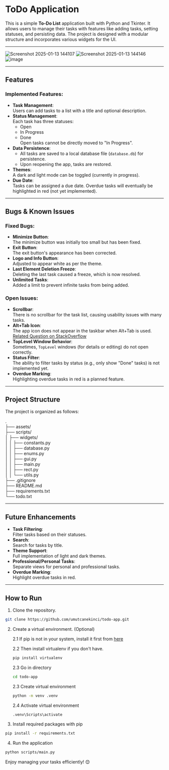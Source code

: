 # ToDo Application

This is a simple **To-Do List** application built with Python and Tkinter. It allows users to manage their tasks with features like adding tasks, setting statuses, and persisting data. The project is designed with a modular structure and incorporates various widgets for the UI.

---

![Screenshot 2025-01-13 144107](https://github.com/user-attachments/assets/a68b43d9-a9bb-4434-83b6-d857bf4755c1)
![Screenshot 2025-01-13 144146](https://github.com/user-attachments/assets/de13f5b0-9bc7-4c4e-87f8-181674ff6870)
![image](https://github.com/user-attachments/assets/bad311cb-1a2a-491e-9229-aa8013bc720f)



---

## Features

### Implemented Features:
- **Task Management**:  
  Users can add tasks to a list with a title and optional description.
- **Status Management**:  
  Each task has three statuses:  
  - Open  
  - In Progress  
  - Done  
  Open tasks cannot be directly moved to "In Progress".
- **Data Persistence**:  
  - All tasks are saved to a local database file (`database.db`) for persistence.  
  - Upon reopening the app, tasks are restored.
- **Themes**:  
  A dark and light mode can be toggled (currently in progress).
- **Due Date**:  
  Tasks can be assigned a due date. Overdue tasks will eventually be highlighted in red (not yet implemented).

---

## Bugs & Known Issues

### Fixed Bugs:
- **Minimize Button**:  
  The minimize button was initially too small but has been fixed.
- **Exit Button**:  
  The exit button's appearance has been corrected.
- **Logo and Info Button**:  
  Adjusted to appear white as per the theme.
- **Last Element Deletion Freeze**:  
  Deleting the last task caused a freeze, which is now resolved.
- **Unlimited Tasks**:  
  Added a limit to prevent infinite tasks from being added.

### Open Issues:
- **Scrollbar**:  
  There is no scrollbar for the task list, causing usability issues with many tasks.
- **Alt+Tab Icon**:  
  The app icon does not appear in the taskbar when Alt+Tab is used.  
  [Related Question on StackOverflow](https://stackoverflow.com/questions/60442386/check-if-window-is-in-background-tkinter)
- **TopLevel Window Behavior**:  
  Sometimes, `TopLevel` windows (for details or editing) do not open correctly.
- **Status Filter**:  
  The ability to filter tasks by status (e.g., only show "Done" tasks) is not implemented yet.
- **Overdue Marking**:  
  Highlighting overdue tasks in red is a planned feature.

---

## Project Structure

The project is organized as follows:

. <br />
├── assets/ <br />
├── scripts/ <br />
│   ├── widgets/ <br />
│   │   ├── constants.py <br />
│   │   ├── database.py <br />
│   │   ├── enums.py <br />
│   │   ├── gui.py <br />
│   │   ├── main.py <br />
│   │   ├── rect.py <br />
│   │   └── utils.py <br />
├── .gitignore <br />
├── README.md <br />
├── requirements.txt <br />
└── todo.txt <br />

---

## Future Enhancements
- **Task Filtering**:  
  Filter tasks based on their statuses.
- **Search**:  
  Search for tasks by title.
- **Theme Support**:  
  Full implementation of light and dark themes.
- **Professional/Personal Tasks**:  
  Separate views for personal and professional tasks.
- **Overdue Marking**:  
  Highlight overdue tasks in red.

---

## How to Run

1. Clone the repository.
```bash
git clone https://github.com/umutcanekinci/todo-app.git
```

2. Create a virtual environment. (Optional)
    
      2.1 If pip is not in your system, install it first from [here](https://pip.pypa.io/en/stable/installation/)
      
      2.2 Then install virtualenv if you don't have.
      ```bash
      pip install virtualenv
      ```
      
      2.3 Go in directory
      ```bash
      cd todo-app
      ```

      2.3 Create virtual environment
      ```bash
      python -m venv .venv  
      ```
      
      2.4 Activate virtual environment
      ```bash
      .venv\Scripts\activate
      ```

2. Install required packages with pip
```bash
pip install -r requirements.txt  
```

4. Run the application
```bash
python scripts/main.py
```

Enjoy managing your tasks efficiently! 😊
